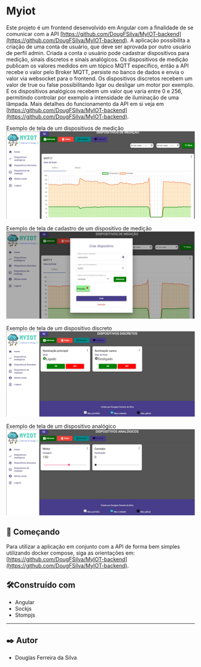 # Myiot

Este projeto é um frontend desenvolvido em Angular com a finalidade de se comunicar com a API [https://github.com/DougFSilva/MyIOT-backend](https://github.com/DougFSilva/MyIOT-backend). A aplicação possibilita a criação de uma conta de usuário, que deve ser aprovada por outro usuário de perfil admin. Criada a conta o usuário pode cadastrar dispositivos para medição, sinais discretos e sinais analógicos. Os dispositivos de medição publicam os valores medidos em um tópico MQTT específico, então a API recebe o valor pelo Broker MQTT, persiste no banco de dados e envia o valor via websocket para o frontend. Os dispositivos discretos recebem um valor de true ou false possibilitando ligar ou desligar um motor por exemplo. E os dispositivos analógicos recebem um valor que varia entre 0 e 256, permitindo controlar por exemplo a intensidade de iluminação de uma lâmpada. Mais detalhes do funcionamento da API em si veja em [https://github.com/DougFSilva/MyIOT-backend](https://github.com/DougFSilva/MyIOT-backend).

Exemplo de tela de um dispositivos de medição ![tela de dispositivo de medição](./src//assets/exemplo-tela-medicao.jpg)

Exemplo de tela de cadastro de um dispositivo de medição ![tela e cadastro de um dispositivo de medição](./src/assets/exemplo-tela-medicao-cadastro.jpg)

Exemplo de tela de um dispositivo discreto ![tela de dispositivo discreto](./src/assets/exemplo-tela-discreto.jpg)

Exemplo de tela de um dispositivo analógico ![tela de dispositivo analógico](./src/assets/exemplo-tela-analogico.jpg)


## 🚀 Começando
Para utilizar a aplicação em conjunto com a API de forma bem simples utilizando docker compose, siga as orientações em: [https://github.com/DougFSilva/MyIOT-backend](https://github.com/DougFSilva/MyIOT-backend). 


## 🛠️Construído com

* Angular
* Sockjs
* Stompjs
---
## ✒️ Autor
* Douglas Ferreira da Silva
